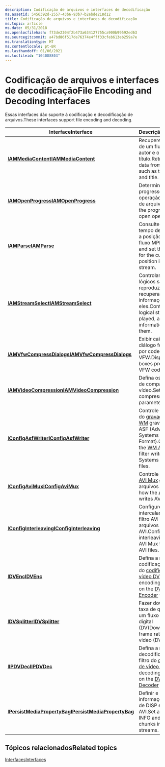 ```yaml
---
description: Codificação de arquivos e interfaces de decodificação
ms.assetid: 5456392d-2557-43b6-93b7-b2ebde218d12
title: Codificação de arquivos e interfaces de decodificação
ms.topic: article
ms.date: 05/31/2018
ms.openlocfilehash: f73de2304f2b473a634127755ca900b99592ed63
ms.sourcegitcommit: a47bd86f517de76374e4fff33cfeb613eb259a7e
ms.translationtype: MT
ms.contentlocale: pt-BR
ms.lasthandoff: 01/06/2021
ms.locfileid: "104088803"
---
```

# <a name="file-encoding-and-decoding-interfaces"></a><span data-ttu-id="05294-103">Codificação de arquivos e interfaces de decodificação</span><span class="sxs-lookup"><span data-stu-id="05294-103">File Encoding and Decoding Interfaces</span></span>

<span data-ttu-id="05294-104">Essas interfaces dão suporte à codificação e decodificação de arquivos.</span><span class="sxs-lookup"><span data-stu-id="05294-104">These interfaces support file encoding and decoding.</span></span>



| <span data-ttu-id="05294-105">Interface</span><span class="sxs-lookup"><span data-stu-id="05294-105">Interface</span></span>                                                    | <span data-ttu-id="05294-106">Descrição</span><span class="sxs-lookup"><span data-stu-id="05294-106">Description</span></span>                                                                                                  |
|--------------------------------------------------------------|--------------------------------------------------------------------------------------------------------------|
| [<span data-ttu-id="05294-107">**IAMMediaContent**</span><span class="sxs-lookup"><span data-stu-id="05294-107">**IAMMediaContent**</span></span>](/previous-versions/windows/desktop/api/Qnetwork/nn-qnetwork-iammediacontent)                   | <span data-ttu-id="05294-108">Recupere metadados de um fluxo, como o autor e o título.</span><span class="sxs-lookup"><span data-stu-id="05294-108">Retrieve meta-data from a stream, such as the author and title.</span></span>                                              |
| [<span data-ttu-id="05294-109">**IAMOpenProgress**</span><span class="sxs-lookup"><span data-stu-id="05294-109">**IAMOpenProgress**</span></span>](/windows/desktop/api/Strmif/nn-strmif-iamopenprogress)                   | <span data-ttu-id="05294-110">Determine o progresso de uma operação de abertura de arquivo.</span><span class="sxs-lookup"><span data-stu-id="05294-110">Determine the progress of a file-open operation.</span></span>                                                             |
| [<span data-ttu-id="05294-111">**IAMParse**</span><span class="sxs-lookup"><span data-stu-id="05294-111">**IAMParse**</span></span>](/previous-versions/windows/desktop/api/Amparse/nn-amparse-iamparse)                                 | <span data-ttu-id="05294-112">Consulte e defina o tempo de análise para a posição atual em um fluxo MPEG.</span><span class="sxs-lookup"><span data-stu-id="05294-112">Query and set the parse time for the current position in an MPEG stream.</span></span>                                     |
| [<span data-ttu-id="05294-113">**IAMStreamSelect**</span><span class="sxs-lookup"><span data-stu-id="05294-113">**IAMStreamSelect**</span></span>](/windows/desktop/api/Strmif/nn-strmif-iamstreamselect)                   | <span data-ttu-id="05294-114">Controlar quais fluxos lógicos são reproduzidos e recuperar informações sobre eles.</span><span class="sxs-lookup"><span data-stu-id="05294-114">Control which logical streams are played, and retrieve information about them.</span></span>                               |
| [<span data-ttu-id="05294-115">**IAMVfwCompressDialogs**</span><span class="sxs-lookup"><span data-stu-id="05294-115">**IAMVfwCompressDialogs**</span></span>](/windows/desktop/api/Strmif/nn-strmif-iamvfwcompressdialogs)       | <span data-ttu-id="05294-116">Exibir caixas de diálogo fornecidas por codecs VFW.</span><span class="sxs-lookup"><span data-stu-id="05294-116">Display dialog boxes provided by VFW codecs.</span></span>                                                                 |
| [<span data-ttu-id="05294-117">**IAMVideoCompression**</span><span class="sxs-lookup"><span data-stu-id="05294-117">**IAMVideoCompression**</span></span>](/windows/desktop/api/Strmif/nn-strmif-iamvideocompression)           | <span data-ttu-id="05294-118">Defina os parâmetros de compactação de vídeo.</span><span class="sxs-lookup"><span data-stu-id="05294-118">Set video compression parameters.</span></span>                                                                            |
| [<span data-ttu-id="05294-119">**IConfigAsfWriter**</span><span class="sxs-lookup"><span data-stu-id="05294-119">**IConfigAsfWriter**</span></span>](/previous-versions/windows/desktop/api/Dshowasf/nn-dshowasf-iconfigasfwriter)                 | <span data-ttu-id="05294-120">Controle como o filtro do [gravador ASF do WM](wm-asf-writer-filter.md) grava arquivos ASF (Advanced Systems Format).</span><span class="sxs-lookup"><span data-stu-id="05294-120">Control how the [WM ASF Writer](wm-asf-writer-filter.md) filter writes Advanced Systems Format (ASF) files.</span></span> |
| [<span data-ttu-id="05294-121">**IConfigAviMux**</span><span class="sxs-lookup"><span data-stu-id="05294-121">**IConfigAviMux**</span></span>](/windows/desktop/api/Strmif/nn-strmif-iconfigavimux)                       | <span data-ttu-id="05294-122">Controle como o filtro [AVI Mux](avi-mux-filter.md) grava arquivos AVI.</span><span class="sxs-lookup"><span data-stu-id="05294-122">Control how the [AVI Mux](avi-mux-filter.md) filter writes AVI files.</span></span>                                       |
| [<span data-ttu-id="05294-123">**IConfigInterleaving**</span><span class="sxs-lookup"><span data-stu-id="05294-123">**IConfigInterleaving**</span></span>](/windows/desktop/api/Strmif/nn-strmif-iconfiginterleaving)           | <span data-ttu-id="05294-124">Configure a intercalação quando o filtro AVI Mux gravar arquivos AVI.</span><span class="sxs-lookup"><span data-stu-id="05294-124">Configure interleaving when the AVI Mux filter writes AVI files.</span></span>                                             |
| [<span data-ttu-id="05294-125">**IDVEnc**</span><span class="sxs-lookup"><span data-stu-id="05294-125">**IDVEnc**</span></span>](/windows/desktop/api/Strmif/nn-strmif-idvenc)                                     | <span data-ttu-id="05294-126">Defina a resolução de codificação no filtro do [codificador de vídeo DV](dv-video-encoder-filter.md) .</span><span class="sxs-lookup"><span data-stu-id="05294-126">Set the encoding resolution on the [DV Video Encoder](dv-video-encoder-filter.md) filter.</span></span>                   |
| [<span data-ttu-id="05294-127">**IDVSplitter**</span><span class="sxs-lookup"><span data-stu-id="05294-127">**IDVSplitter**</span></span>](/windows/desktop/api/Strmif/nn-strmif-idvsplitter)                           | <span data-ttu-id="05294-128">Fazer downgrade da taxa de quadros em um fluxo de vídeo digital (DV)</span><span class="sxs-lookup"><span data-stu-id="05294-128">Downgrade the frame rate on a digital video (DV) stream</span></span>                                                      |
| [<span data-ttu-id="05294-129">**IIPDVDec**</span><span class="sxs-lookup"><span data-stu-id="05294-129">**IIPDVDec**</span></span>](/windows/desktop/api/Strmif/nn-strmif-iipdvdec)                                 | <span data-ttu-id="05294-130">Defina a resolução de decodificação no filtro do [decodificador de vídeo DV](dv-video-decoder-filter.md) .</span><span class="sxs-lookup"><span data-stu-id="05294-130">Set the decoding resolution on the [DV Video Decoder](dv-video-decoder-filter.md) filter.</span></span>                   |
| [<span data-ttu-id="05294-131">**IPersistMediaPropertyBag**</span><span class="sxs-lookup"><span data-stu-id="05294-131">**IPersistMediaPropertyBag**</span></span>](/windows/desktop/api/Strmif/nn-strmif-ipersistmediapropertybag) | <span data-ttu-id="05294-132">Definir e recuperar informações e partes de DISP em fluxos AVI.</span><span class="sxs-lookup"><span data-stu-id="05294-132">Set and retrieve INFO and DISP chunks in AVI streams.</span></span>                                                        |



 

## <a name="related-topics"></a><span data-ttu-id="05294-133">Tópicos relacionados</span><span class="sxs-lookup"><span data-stu-id="05294-133">Related topics</span></span>

<dl> <dt>

[<span data-ttu-id="05294-134">Interfaces</span><span class="sxs-lookup"><span data-stu-id="05294-134">Interfaces</span></span>](interfaces.md)
</dt> </dl>

 

 



